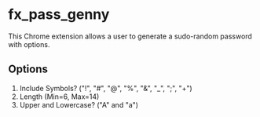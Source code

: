 # fx_pass_genny
This Chrome extension allows a user to generate a sudo-random password with options.

## Options
1. Include Symbols? ("!", "#", "@", "%", "&", "_", ";", "+")
2. Length (Min=6, Max=14)
3. Upper and Lowercase? ("A" and "a")
